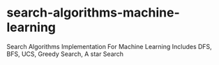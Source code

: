 # search-algorithms-machine-learning
Search Algorithms Implementation For Machine Learning Includes DFS, BFS, UCS, Greedy Search, A star Search
